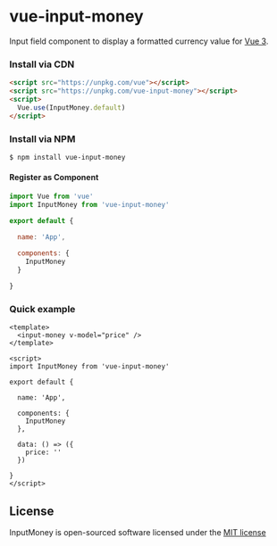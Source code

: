 # vue-input-money

Input field component to display a formatted currency value for [Vue 3](https://vuejs.org/).


### Install via CDN
```html
<script src="https://unpkg.com/vue"></script>
<script src="https://unpkg.com/vue-input-money"></script>
<script>
  Vue.use(InputMoney.default)
</script>
```

### Install via NPM
```sh
$ npm install vue-input-money
```

#### Register as Component
```js
import Vue from 'vue'
import InputMoney from 'vue-input-money'

export default {
  
  name: 'App',

  components: {
    InputMoney
  }

}
```

### Quick example

```vue
<template>
  <input-money v-model="price" />
</template>

<script>
import InputMoney from 'vue-input-money'

export default {

  name: 'App',

  components: {
    InputMoney
  },

  data: () => ({
    price: ''
  })

}
</script>
```

## License

InputMoney is open-sourced software licensed under the [MIT license](http://opensource.org/licenses/MIT)


